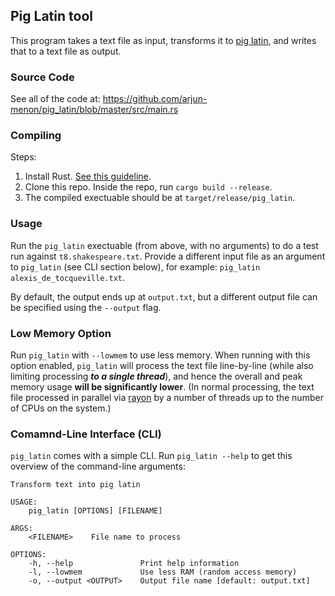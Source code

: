 ## Pig Latin tool
This program takes a text file as input, transforms it to [pig latin](https://en.wikipedia.org/wiki/Pig_Latin), and writes that to a text file as output.

### Source Code

See all of the code at: https://github.com/arjun-menon/pig_latin/blob/master/src/main.rs

### Compiling

Steps:
1. Install Rust. [See this guideline](https://doc.rust-lang.org/book/ch01-01-installation.html).
2. Clone this repo. Inside the repo, run `cargo build --release`.
3. The compiled exectuable should be at `target/release/pig_latin`.

### Usage

Run the `pig_latin` exectuable (from above, with no arguments) to do a test run against `t8.shakespeare.txt`. Provide a different input file as an argument to `pig_latin` (see CLI section below), for example: `pig_latin alexis_de_tocqueville.txt`.

By default, the output ends up at `output.txt`, but a different output file can be specified using the `--output` flag.

### Low Memory Option

Run `pig_latin` with `--lowmem` to use less memory. When running with this option enabled, `pig_latin` will process the text file line-by-line (while also limiting processing ***to a single thread***), and hence the overall and peak memory usage **will be significantly lower**. (In normal processing, the text file processed in parallel via [rayon](https://docs.rs/rayon/latest/rayon/) by a number of threads up to the number of CPUs on the system.)

### Comamnd-Line Interface (CLI)

`pig_latin` comes with a simple CLI. Run `pig_latin --help` to get this overview of the command-line arguments:

    Transform text into pig latin

    USAGE:
        pig_latin [OPTIONS] [FILENAME]

    ARGS:
        <FILENAME>    File name to process

    OPTIONS:
        -h, --help               Print help information
        -l, --lowmem             Use less RAM (random access memory)
        -o, --output <OUTPUT>    Output file name [default: output.txt]

